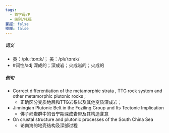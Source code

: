 ```yaml
---
tags:
  - 首字母/P
  - 级别/托福
掌握: false
模糊: false
---
```

##### 词义
- 英：/pluːˈtɒnɪk/； 美：/pluˈtɑnɪk/
- #词性/adj  深成的；深成岩；火成岩的；火成的
##### 例句
- Correct differentiation of the metamorphic strata , TTG rock system and other metamorphic plutonic rocks ;
	- 正确区分变质地层和TTG岩系以及其他变质深成岩；
- Jinningian Plutonic Belt in the Foziling Group and Its Tectonic Implication
	- 佛子岭岩群中的晋宁期深成岩带及其构造含意
- On crustal structure and plutonic processes of the South China Sea
	- 论南海的地壳结构及深部过程
